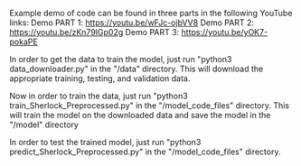 Example demo of code can be found in three parts in the following YouTube links:
  Demo PART 1:
		https://youtu.be/wFJc-ojbVV8
	Demo PART 2:
		https://youtu.be/zKn79IGp02g
	Demo PART 3:
		https://youtu.be/yOK7-pokaPE

In order to get the data to train the model, just run "python3 data_downloader.py" in the "/data" directory. This will download the appropriate training, testing, and validation data.

Now in order to train the data, just run "python3 train_Sherlock_Preprocessed.py" in the "/model_code_files" directory. This will train the model on the downloaded data and save the model in the "/model" directory

In order to test the trained model, just run "python3 predict_Sherlock_Preprocessed.py" in the "/model_code_files" directory.
